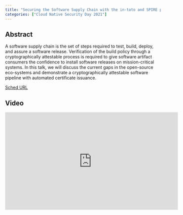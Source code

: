 ```yaml
---
title: "Securing the Software Supply Chain with the in-toto and SPIRE projects - Cole Kennedy & Mikhail Swift BoxBoat Technologies"
categories: ["Cloud Native Security Day 2021"]
---
```


## Abstract

A software supply chain is the set of steps required to test, build, deploy, and assure a software release. Verification of the build policy through a cryptographically attestable process is required to give software artifact consumers the confidence to install software releases on mission-critical systems. In this talk, we will discuss the current gaps in the open-source eco-systems and demonstrate a cryptographically attestable software pipeline with automated certificate issuance.

[Sched URL](https://cnsecuritydayeu21.sched.com/event/173a32c59af442acd30ed11b1b7feffd)

## Video

<iframe width='560' height='315' src='https://www.youtube.com/embed/4lFbdkB62QI' frameborder='0' allow='accelerometer; autoplay; encrypted-media; gyroscope; picture-in-picture' allowfullscreen></iframe>

